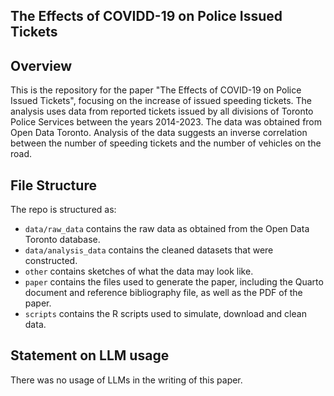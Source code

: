 ## The Effects of COVIDD-19 on Police Issued Tickets

## Overview

This is the repository for the paper "The Effects of COVID-19 on Police Issued Tickets", focusing on the increase of issued speeding tickets. The analysis uses data from reported tickets issued by all divisions of Toronto Police Services between the years 2014-2023. The data was obtained from Open Data Toronto. Analysis of the data suggests an inverse correlation between the number of speeding tickets and the number of vehicles on the road.

## File Structure

The repo is structured as:

-   `data/raw_data` contains the raw data as obtained from the Open Data Toronto database.
-   `data/analysis_data` contains the cleaned datasets that were constructed.
-   `other` contains sketches of what the data may look like.
-   `paper` contains the files used to generate the paper, including the Quarto document and reference bibliography file, as well as the PDF of the paper. 
-   `scripts` contains the R scripts used to simulate, download and clean data.


## Statement on LLM usage

There was no usage of LLMs in the writing of this paper.
